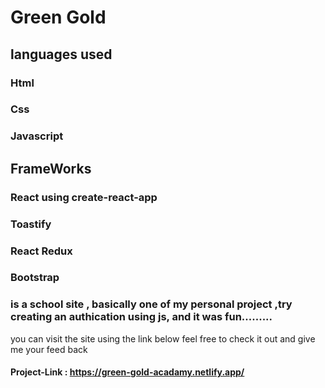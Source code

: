 ﻿# Green Gold
## languages used
### Html
### Css
### Javascript
## FrameWorks
### React using create-react-app
### Toastify
### React Redux
### Bootstrap

### is a school site , basically one of my personal project ,try creating an authication using js, and it was fun.........
you can visit the site using the link below
feel free to check it out and give me your feed back
#### Project-Link : https://green-gold-acadamy.netlify.app/


